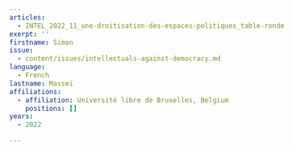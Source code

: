```yaml
---
articles:
  - INTEL_2022_11_une-droitisation-des-espaces-politiques_table-ronde
exerpt: ''
firstname: Simon
issue:
  - content/issues/intellectuals-against-democracy.md
language:
  - French
lastname: Massei
affiliations:
  - affiliation: Université libre de Bruxelles, Belgium
    positions: []
years:
  - 2022

---
```

